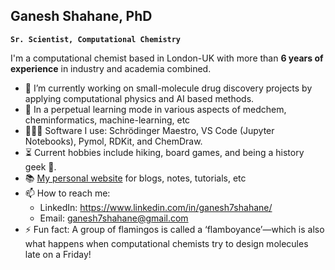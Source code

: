 ## Ganesh Shahane, PhD

**`Sr. Scientist, Computational Chemistry`**

I'm a computational chemist based in London-UK with more than **6 years of experience** in industry and academia combined.

- 🔭 I’m currently working on small-molecule drug discovery projects by applying computational physics and AI based methods.
- 🌱 In a perpetual learning mode in various aspects of medchem, cheminformatics, machine-learning, etc
- 🧑🏻‍💻 Software I use: Schrödinger Maestro, VS Code (Jupyter Notebooks), Pymol, RDKit, and ChemDraw.
- ⏳ Current hobbies include hiking, board games, and being a history geek 📖.
- 📚 <a href="https://computationalchemist.notion.site/Ganesh-Shahane-PhD-a75f015d3f134031bfd47ed915705363">My personal website</a> for blogs, notes, tutorials, etc
- 📫 How to reach me:
  - LinkedIn: https://www.linkedin.com/in/ganesh7shahane/
  - Email: ganesh7shahane@gmail.com
- ⚡ Fun fact: A group of flamingos is called a ‘flamboyance’—which is also what happens when computational chemists try to design molecules late on a Friday!
